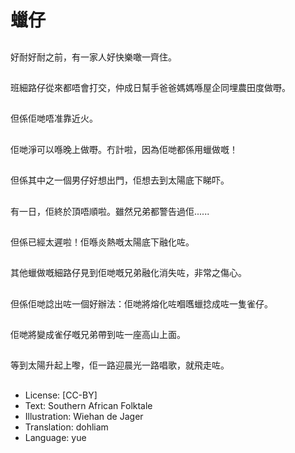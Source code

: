 # 蠟仔

##
好耐好耐之前，有一家人好快樂噉一齊住。

##
班細路仔從來都唔會打交，仲成日幫手爸爸媽媽喺屋企同埋農田度做嘢。

##
但係佢哋唔准靠近火。

##
佢哋淨可以喺晚上做嘢。冇計啦，因為佢哋都係用蠟做嘅！

##
但係其中之一個男仔好想出門，佢想去到太陽底下睇吓。

##
有一日，佢終於頂唔順啦。雖然兄弟都警告過佢......

##
但係已經太遲啦！佢喺炎熱嘅太陽底下融化咗。

##
其他蠟做嘅細路仔見到佢哋嘅兄弟融化消失咗，非常之傷心。

##
但係佢哋諗出咗一個好辦法：佢哋將熔化咗嗰嚿蠟捻成咗一隻雀仔。

##
佢哋將變成雀仔嘅兄弟帶到咗一座高山上面。

##
等到太陽升起上嚟，佢一路迎晨光一路唱歌，就飛走咗。

##
* License: [CC-BY]
* Text: Southern African Folktale
* Illustration: Wiehan de Jager
* Translation: dohliam
* Language: yue
